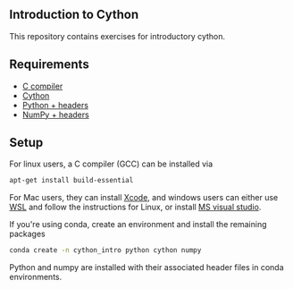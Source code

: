 ## Introduction to Cython
This repository contains exercises for introductory cython.

## Requirements
- [C compiler](https://en.wikipedia.org/wiki/List_of_compilers#C_compilers)
- [Cython](https://cython.readthedocs.io/en/latest/src/quickstart/install.html)
- [Python + headers](https://docs.pwntools.com/en/stable/install/headers.html)
- [NumPy + headers](https://numpy.org/doc/stable/dev/development_environment.html)

## Setup
For linux users, a C compiler (GCC) can be installed via
```bash
apt-get install build-essential
```
For Mac users, they can install [Xcode](https://developer.apple.com/xcode), and windows users can either use [WSL](https://docs.microsoft.com/en-us/windows/wsl) and follow the instructions for Linux, or install [MS visual studio](https://visualstudio.microsoft.com).

If you're using conda, create an environment and install the remaining packages
``` bash
conda create -n cython_intro python cython numpy
```
Python and numpy are installed with their associated header files in conda environments.

